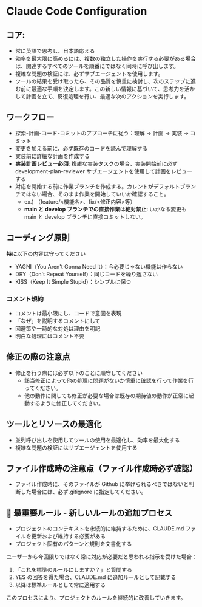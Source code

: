 # Claude Code Configuration

## コア:

- 常に英語で思考し、日本語応える
- 効率を最大限に高めるには、複数の独立した操作を実行する必要がある場合は、関連するすべてのツールを順番にではなく同時に呼び出します。
- 複雑な問題の検証には、必ずサブエージェントを使用します。
- ツールの結果を受け取ったら、その品質を慎重に検討し、次のステップに進む前に最適な手順を決定します。この新しい情報に基づいて、思考力を活かして計画を立て、反復処理を行い、最適な次のアクションを実行します。

## ワークフロー

- 探索-計画-コード-コミットのアプローチに従う：理解 → 計画 → 実装 → コミット
- 変更を加える前に、必ず既存のコードを読んで理解する
- 実装前に詳細な計画を作成する
- **実装計画レビュー必須**: 複雑な実装タスクの場合、実装開始前に必ず development-plan-reviewer サブエージェントを使用して計画をレビューする
- 対応を開始する前に作業ブランチを作成する。カレントがデフォルトブランチではない場合、そのまま作業を開始していいか確認すること。
  - ex.) （feature/<機能名>、fix/<修正内容>等）
  - **main と develop ブランチでの直接作業は絶対禁止**: いかなる変更も main と develop ブランチに直接コミットしない。

## コーディング原則

**特に**以下の内容は守ってください

- YAGNI（You Aren't Gonna Need It）：今必要じゃない機能は作らない
- DRY（Don't Repeat Yourself）：同じコードを繰り返さない
- KISS（Keep It Simple Stupid）：シンプルに保つ

### コメント規約

- コメントは最小限にし、コードで意図を表現
- 「なぜ」を説明するコメントにして
- 回避策や一時的な対処は理由を明記
- 明白な処理にはコメント不要

## 修正の際の注意点

- 修正を行う際には必ず以下のことに順守してください
  - 該当修正によって他の処理に問題がないか慎重に確認を行って作業を行ってください。
  - 他の動作に関しても修正が必要な場合は既存の期待値の動作が正常に起動するように修正してください。

## ツールとリソースの最適化

- 並列呼び出しを使用してツールの使用を最適化し、効率を最大化する
- 複雑な問題の検証にはサブエージェントを使用する

## ファイル作成時の注意点（ファイル作成時必ず確認）

- ファイル作成時に、そのファイルが Github に挙げられるべきではないと判断した場合には、必ず.gitignore に指定してください。

## 🔨 最重要ルール - 新しいルールの追加プロセス

- プロジェクトのコンテキストを永続的に維持するために、CLAUDE.md ファイルを更新および維持する必要がある
- プロジェクト固有のパターンと規則を文書化する

ユーザーから今回限りではなく常に対応が必要だと思われる指示を受けた場合：

1. 「これを標準のルールにしますか？」と質問する
2. YES の回答を得た場合、CLAUDE.md に追加ルールとして記載する
3. 以降は標準ルールとして常に適用する

このプロセスにより、プロジェクトのルールを継続的に改善していきます。
